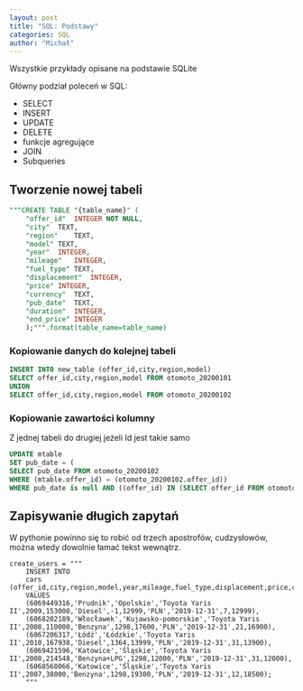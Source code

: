 ```yaml
---
layout: post
title: "SQL: Podstawy"
categories: SQL
author: "Michał"
---
```

Wszystkie przykłady opisane na podstawie SQLite

Główny podział poleceń w SQL:

- SELECT
- INSERT
- UPDATE
- DELETE
- funkcje agregujące
- JOIN
- Subqueries



## Tworzenie nowej tabeli

```sql
"""CREATE TABLE "{table_name}" (
	"offer_id"	INTEGER NOT NULL,
	"city"	TEXT,
	"region"	TEXT,
	"model"	TEXT,
	"year"	INTEGER,
	"mileage"	INTEGER,
	"fuel_type"	TEXT,
	"displacement"	INTEGER,
	"price"	INTEGER,
	"currency"	TEXT,
	"pub_date"	TEXT,
	"duration"	INTEGER,
	"end_price"	INTEGER
    );""".format(table_name=table_name)
```

### Kopiowanie danych do kolejnej tabeli
```sql
INSERT INTO new_table (offer_id,city,region,model)
SELECT offer_id,city,region,model FROM otomoto_20200101
UNION
SELECT offer_id,city,region,model FROM otomoto_20200102
```

### Kopiowanie zawartości kolumny

Z jednej tabeli do drugiej jeżeli Id jest takie samo

```sql
UPDATE mtable 
SET pub_date = (
SELECT pub_date FROM otomoto_20200102
WHERE (mtable.offer_id) = (otomoto_20200102.offer_id))
WHERE pub_date is null AND ((offer_id) IN (SELECT offer_id FROM otomoto_20200102));
```

## Zapisywanie długich zapytań 
W pythonie powinno się to robić od trzech apostrofów, cudzysłowów, można wtedy dowolnie łamać tekst wewnątrz.
```sq
create_users = """
    INSERT INTO
    cars (offer_id,city,region,model,year,mileage,fuel_type,displacement,price,currency,pub_date,duration,end_price)
    VALUES
    (6069449316,'Prudnik','Opolskie','Toyota Yaris II',2009,153000,'Diesel',-1,12999,'PLN','2019-12-31',7,12999),
    (6068202189,'Włocławek','Kujawsko-pomorskie','Toyota Yaris II',2008,110000,'Benzyna',1298,17600,'PLN','2019-12-31',21,16900),
    (6067206317,'Łódź','Łódzkie','Toyota Yaris II',2010,167938,'Diesel',1364,13999,'PLN','2019-12-31',31,13900),
    (6069421596,'Katowice','Śląskie','Toyota Yaris II',2008,214548,'Benzyna+LPG',1298,12000,'PLN','2019-12-31',31,12000),
    (6068568066,'Katowice','Śląskie','Toyota Yaris II',2007,38000,'Benzyna',1298,19300,'PLN','2019-12-31',12,18500);
    """
```